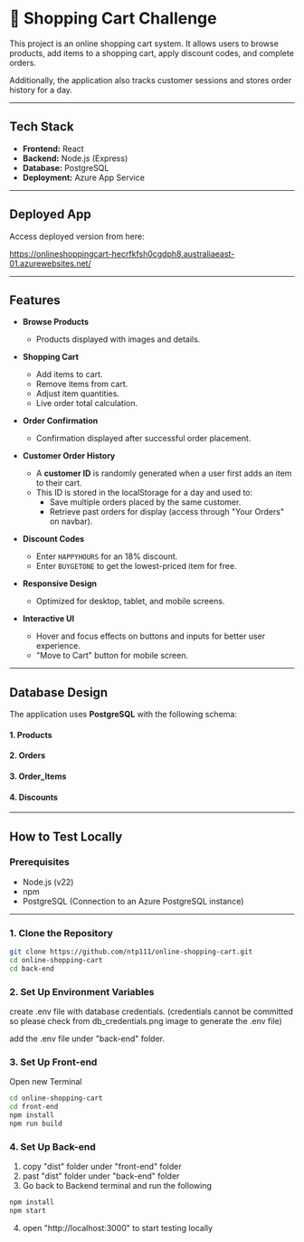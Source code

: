 # 🛒 Shopping Cart Challenge

This project is an online shopping cart system. It allows users to browse products, add items to a shopping cart, apply discount codes, and complete orders. 

Additionally, the application also tracks customer sessions and stores order history for a day.

---

## Tech Stack

- **Frontend:** React
- **Backend:** Node.js (Express)
- **Database:** PostgreSQL
- **Deployment:** Azure App Service

---

## Deployed App
Access deployed version from here:

https://onlineshoppingcart-hecrfkfsh0cgdph8.australiaeast-01.azurewebsites.net/

---

## Features

- **Browse Products**
  - Products displayed with images and details.

- **Shopping Cart**
  - Add items to cart.
  - Remove items from cart.
  - Adjust item quantities.
  - Live order total calculation.

- **Order Confirmation**
  - Confirmation displayed after successful order placement.

- **Customer Order History**
  - A **customer ID** is randomly generated when a user first adds an item to their cart.
  - This ID is stored in the localStorage for a day and used to:
    - Save multiple orders placed by the same customer.
    - Retrieve past orders for display (access through "Your Orders" on navbar).

- **Discount Codes**
  - Enter `HAPPYHOURS` for an 18% discount.
  - Enter `BUYGETONE` to get the lowest-priced item for free.

- **Responsive Design**
  - Optimized for desktop, tablet, and mobile screens.

- **Interactive UI**
  - Hover and focus effects on buttons and inputs for better user experience.
  - "Move to Cart" button for mobile screen.

---

## Database Design

The application uses **PostgreSQL** with the following schema:

#### 1. Products
#### 2. Orders
#### 3. Order_Items
#### 4. Discounts

---

## How to Test Locally

### Prerequisites

- Node.js (v22)
- npm
- PostgreSQL (Connection to an Azure PostgreSQL instance)

---

### 1. Clone the Repository

```bash
git clone https://github.com/ntp111/online-shopping-cart.git
cd online-shopping-cart
cd back-end
```

### 2. Set Up Environment Variables
create .env file with database credentials. 
(credentials cannot be committed so please check from db_credentials.png image to generate the .env file)

add the .env file under "back-end" folder.


### 3. Set Up Front-end
Open new Terminal
```bash
cd online-shopping-cart
cd front-end
npm install
npm run build
```

### 4. Set Up Back-end
1. copy "dist" folder under "front-end" folder
2. past "dist" folder under "back-end" folder
3. Go back to Backend terminal and run the following
```bash
npm install
npm start
```

4. open "http://localhost:3000" to start testing locally 



